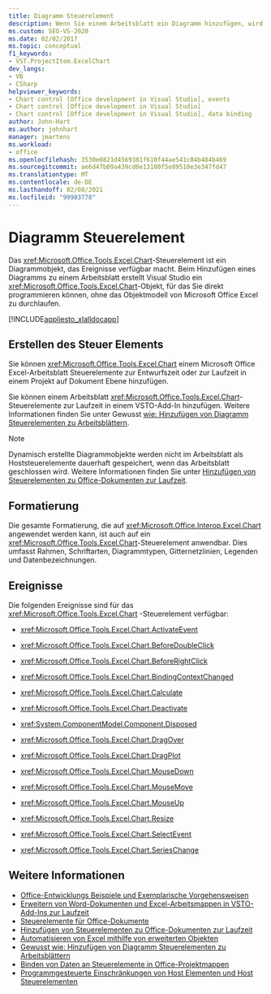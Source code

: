 ```yaml
---
title: Diagramm Steuerelement
description: Wenn Sie einem Arbeitsblatt ein Diagramm hinzufügen, wird von Visual Studio ein Diagramm Objekt erstellt, mit dem Sie direkt programmieren können.
ms.custom: SEO-VS-2020
ms.date: 02/02/2017
ms.topic: conceptual
f1_keywords:
- VST.ProjectItem.ExcelChart
dev_langs:
- VB
- CSharp
helpviewer_keywords:
- Chart control [Office development in Visual Studio], events
- Chart control [Office development in Visual Studio]
- Chart control [Office development in Visual Studio], data binding
author: John-Hart
ms.author: johnhart
manager: jmartens
ms.workload:
- office
ms.openlocfilehash: 3530e0821d4569381f610f44ae541c04b484b469
ms.sourcegitcommit: ae6d47b09a439cd0e13180f5e89510e3e347fd47
ms.translationtype: MT
ms.contentlocale: de-DE
ms.lasthandoff: 02/08/2021
ms.locfileid: "99903778"
---
```

# <a name="chart-control"></a>Diagramm Steuerelement
  Das <xref:Microsoft.Office.Tools.Excel.Chart>-Steuerelement ist ein Diagrammobjekt, das Ereignisse verfügbar macht. Beim Hinzufügen eines Diagramms zu einem Arbeitsblatt erstellt Visual Studio ein <xref:Microsoft.Office.Tools.Excel.Chart>-Objekt, für das Sie direkt programmieren können, ohne das Objektmodell von Microsoft Office Excel zu durchlaufen.

 [!INCLUDE[appliesto_xlalldocapp](../vsto/includes/appliesto-xlalldocapp-md.md)]

## <a name="create-the-control"></a>Erstellen des Steuer Elements
 Sie können <xref:Microsoft.Office.Tools.Excel.Chart> einem Microsoft Office Excel-Arbeitsblatt Steuerelemente zur Entwurfszeit oder zur Laufzeit in einem Projekt auf Dokument Ebene hinzufügen.

 Sie können einem Arbeitsblatt <xref:Microsoft.Office.Tools.Excel.Chart>-Steuerelemente zur Laufzeit in einem VSTO-Add-In hinzufügen. Weitere Informationen finden Sie unter Gewusst [wie: Hinzufügen von Diagramm Steuerelementen zu Arbeitsblättern](../vsto/how-to-add-chart-controls-to-worksheets.md).

> [!NOTE]
> Dynamisch erstellte Diagrammobjekte werden nicht im Arbeitsblatt als Hoststeuerelemente dauerhaft gespeichert, wenn das Arbeitsblatt geschlossen wird. Weitere Informationen finden Sie unter [Hinzufügen von Steuerelementen zu Office-Dokumenten zur Laufzeit](../vsto/adding-controls-to-office-documents-at-run-time.md).

## <a name="formatting"></a>Formatierung
 Die gesamte Formatierung, die auf <xref:Microsoft.Office.Interop.Excel.Chart> angewendet werden kann, ist auch auf ein <xref:Microsoft.Office.Tools.Excel.Chart>-Steuerelement anwendbar. Dies umfasst Rahmen, Schriftarten, Diagrammtypen, Gitternetzlinien, Legenden und Datenbezeichnungen.

## <a name="events"></a>Ereignisse
 Die folgenden Ereignisse sind für das <xref:Microsoft.Office.Tools.Excel.Chart> -Steuerelement verfügbar:

- <xref:Microsoft.Office.Tools.Excel.Chart.ActivateEvent>

- <xref:Microsoft.Office.Tools.Excel.Chart.BeforeDoubleClick>

- <xref:Microsoft.Office.Tools.Excel.Chart.BeforeRightClick>

- <xref:Microsoft.Office.Tools.Excel.Chart.BindingContextChanged>

- <xref:Microsoft.Office.Tools.Excel.Chart.Calculate>

- <xref:Microsoft.Office.Tools.Excel.Chart.Deactivate>

- <xref:System.ComponentModel.Component.Disposed>

- <xref:Microsoft.Office.Tools.Excel.Chart.DragOver>

- <xref:Microsoft.Office.Tools.Excel.Chart.DragPlot>

- <xref:Microsoft.Office.Tools.Excel.Chart.MouseDown>

- <xref:Microsoft.Office.Tools.Excel.Chart.MouseMove>

- <xref:Microsoft.Office.Tools.Excel.Chart.MouseUp>

- <xref:Microsoft.Office.Tools.Excel.Chart.Resize>

- <xref:Microsoft.Office.Tools.Excel.Chart.SelectEvent>

- <xref:Microsoft.Office.Tools.Excel.Chart.SeriesChange>

## <a name="see-also"></a>Weitere Informationen
- [Office-Entwicklungs Beispiele und Exemplarische Vorgehensweisen](../vsto/office-development-samples-and-walkthroughs.md)
- [Erweitern von Word-Dokumenten und Excel-Arbeitsmappen in VSTO-Add-Ins zur Laufzeit](../vsto/extending-word-documents-and-excel-workbooks-in-vsto-add-ins-at-run-time.md)
- [Steuerelemente für Office-Dokumente](../vsto/controls-on-office-documents.md)
- [Hinzufügen von Steuerelementen zu Office-Dokumenten zur Laufzeit](../vsto/adding-controls-to-office-documents-at-run-time.md)
- [Automatisieren von Excel mithilfe von erweiterten Objekten](../vsto/automating-excel-by-using-extended-objects.md)
- [Gewusst wie: Hinzufügen von Diagramm Steuerelementen zu Arbeitsblättern](../vsto/how-to-add-chart-controls-to-worksheets.md)
- [Binden von Daten an Steuerelemente in Office-Projektmappen](../vsto/binding-data-to-controls-in-office-solutions.md)
- [Programmgesteuerte Einschränkungen von Host Elementen und Host Steuerelementen](../vsto/programmatic-limitations-of-host-items-and-host-controls.md)
